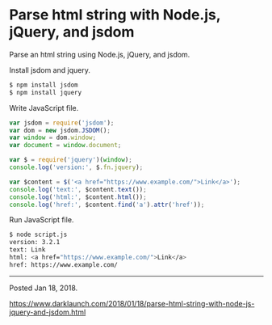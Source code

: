 # Parse html string with Node.js, jQuery, and jsdom

Parse an html string using Node.js, jQuery, and jsdom.

Install jsdom and jquery.

```javascript
$ npm install jsdom
$ npm install jquery
```

Write JavaScript file.

```javascript
var jsdom = require('jsdom');
var dom = new jsdom.JSDOM();
var window = dom.window;
var document = window.document;

var $ = require('jquery')(window);
console.log('version:', $.fn.jquery);

var $content = $('<a href="https://www.example.com/">Link</a>');
console.log('text:', $content.text());
console.log('html:', $content.html());
console.log('href:', $content.find('a').attr('href'));
```

Run JavaScript file.

```bash
$ node script.js
version: 3.2.1
text: Link
html: <a href="https://www.example.com/">Link</a>
href: https://www.example.com/
```

---

Posted Jan 18, 2018.

https://www.darklaunch.com/2018/01/18/parse-html-string-with-node-js-jquery-and-jsdom.html